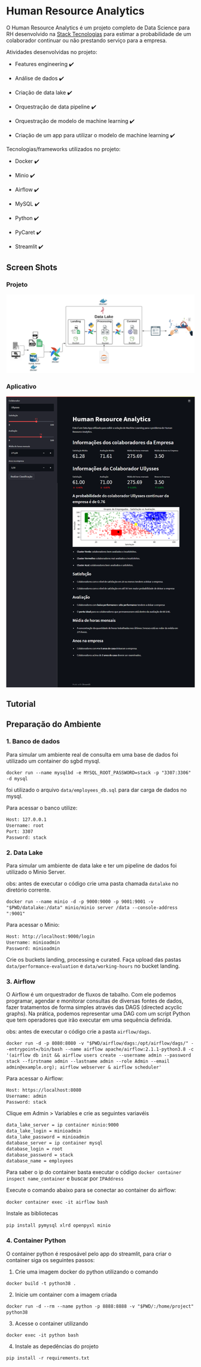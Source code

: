 # Human Resource Analytics


O Human Resource Analytics é um projeto completo de Data Science para RH desenvolvido na [Stack Tecnologias](https://www.linkedin.com/company/stack-tecnologias/) para estimar a probabilidade de um colaborador continuar ou não prestando serviço para a empresa.



Atividades desenvolvidas no projeto:

- Features engineering ✔️

- Análise de dados ✔️

- Criação de data lake ✔️

- Orquestração de data pipeline ✔️

- Orquestração de modelo de machine learning ✔️

- Criação de um app para utilizar o modelo de machine learning ✔️


Tecnologias/frameworks utilizados no projeto:

- Docker ✔️

- Minio ✔️

- Airflow ✔️

- MySQL ✔️

- Python ✔️

- PyCaret ✔️

- Streamlit ✔️
  

## Screen Shots

### Projeto
![overview](imgs/overview-solucao.png)

### Aplicativo
![app](imgs/app-solucao.png)

## Tutorial

## Preparação do Ambiente

### 1. Banco de dados
Para simular um ambiente real de consulta em uma base de dados foi utilizado um container do sgbd mysql.
```
docker run --name mysqlbd -e MYSQL_ROOT_PASSWORD=stack -p "3307:3306" -d mysql
```
foi utilizado o arquivo ``data/employees_db.sql`` para dar carga de dados no mysql.

Para acessar o banco utilize:
```
Host: 127.0.0.1
Username: root
Port: 3307
Password: stack
```

### 2. Data Lake
Para simular um ambiente de data lake e ter um pipeline de dados foi utilizado o Minio Server.

obs: antes de executar o código crie uma pasta chamada ``datalake`` no diretório corrente.

```
docker run --name minio -d -p 9000:9000 -p 9001:9001 -v "$PWD/datalake:/data" minio/minio server /data --console-address ":9001"
```
Para acessar o Minio:
```
Host: http://localhost:9000/login
Username: minioadmin
Password: minioadmin
```

Crie os buckets landing, processing e curated. Faça upload das pastas ``data/performance-evaluation`` e ``data/working-hours`` no bucket landing.

### 3. Airflow

O Airflow é um orquestrador de fluxos de tabalho. Com ele podemos programar, agendar e monitorar consultas de diversas fontes de dados, fazer tratamentos de forma simples através das DAGS (directed acyclic graphs). Na prática, podemos representar uma DAG com um script Python que tem operadores que irão executar em uma sequência definida.

obs: antes de executar o código crie a pasta ``airflow/dags``.


```
docker run -d -p 8080:8080 -v "$PWD/airflow/dags:/opt/airflow/dags/" --entrypoint=/bin/bash --name airflow apache/airflow:2.1.1-python3.8 -c '(airflow db init && airflow users create --username admin --password stack --firstname admin --lastname admin --role Admin --email admin@example.org); airflow webserver & airflow scheduler'
```
Para acessar o Airflow:
```
Host: https://localhost:8080
Username: admin
Password: stack
```
Clique em Admin > Variables e crie as seguintes variavéis
```
data_lake_server = ip container minio:9000
data_lake_login = minioadmin
data_lake_password = minioadmin
database_server = ip container mysql 
database_login = root
database_password = stack
database_name = employees
```
Para saber o ip do container basta executar o código ``docker container inspect name_container`` e buscar por ``IPAddress``

Execute o comando abaixo para se conectar ao container do airflow:

``docker container exec -it airflow bash``

Instale as bibliotecas

``pip install pymysql xlrd openpyxl minio``

### 4. Container Python
O container python é resposável pelo app do streamlit, para criar o container siga os seguintes passos:

1. Crie uma imagem docker do python utilizando o comando

```
docker build -t python38 .
```
2. Inicie um container com a imagem criada
```
docker run -d --rm --name python -p 8888:8888 -v "$PWD/:/home/project" python38
```
3. Acesse o container utilizando
```
docker exec -it python bash
```
4. Instale as depedências do projeto
```
pip install -r requirements.txt
```
